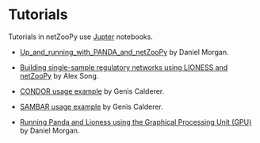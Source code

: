 # Tutorials

Tutorials in netZooPy use [Jupter](https://jupyter.org/) notebooks.

- [Up_and_running_with_PANDA_and_netZooPy](https://github.com/netZoo/netZooPy/tree/master/tutorials/panda) by Daniel Morgan.

- [Building single-sample regulatory networks using LIONESS and netZooPy](https://github.com/netZoo/netZooPy/tree/devel/tutorials/lioness) by Alex Song.

- [CONDOR usage example](https://github.com/netZoo/netZooPy/tree/devel/tutorials/condor) by Genìs Calderer.

- [SAMBAR usage example](https://github.com/netZoo/netZooPy/tree/devel/tutorials/sambar) by Genìs Calderer.

- [Running Panda and Lioness using the Graphical Processing Unit (GPU)](https://github.com/netZoo/netZooPy/blob/master/tutorials/gpupanda/gpuPanda_tutorial.ipynb) by Daniel Morgan.
